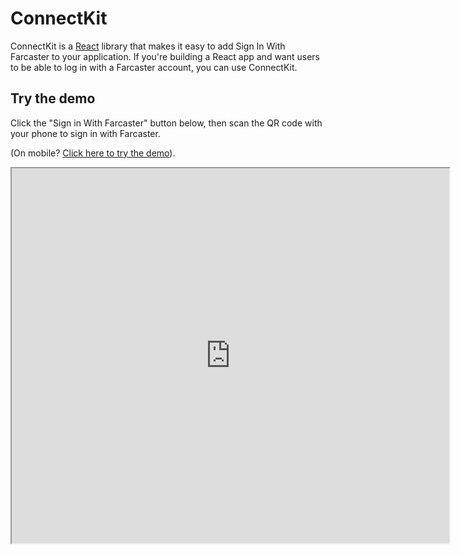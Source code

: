 # ConnectKit

ConnectKit is a [React](https://react.dev/) library that makes it easy to add Sign In With Farcaster to your application. If you're building a React app and want users to be able to log in with a Farcaster account, you can use ConnectKit.

## Try the demo

Click the "Sign in With Farcaster" button below, then scan the QR code with your phone to sign in with Farcaster.

(On mobile? [Click here to try the demo](https://sign-in-with-farcaster-demo.replit.app/)).

<iframe src="https://sign-in-with-farcaster-demo.replit.app/" width="700" height="600" />

## Features

### Mobile login

ConnectKit generates and displays a scannable login QR code, similar to connecting a mobile wallet or Farcaster signer.

### Based on Sign in With Ethereum

Sign in With Farcaster is an extension of [Sign in With Ethereum](https://login.xyz/), the standard for web authentication using an Ethereum address.

### Open Source

ConnectKit is open source. If you'd like to contribute or open an issue, see the Github repository [here](https://github.com/farcasterxyz/connect-monorepo).
